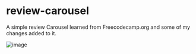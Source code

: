 # review-carousel

A simple review Carousel learned from Freecodecamp.org and some of my changes added to it.


![image](https://user-images.githubusercontent.com/57411085/118004162-d9614a00-b366-11eb-9abd-52f397ae3697.png)
